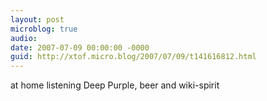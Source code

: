 ```yaml
---
layout: post
microblog: true
audio: 
date: 2007-07-09 00:00:00 -0000
guid: http://xtof.micro.blog/2007/07/09/t141616812.html
---
```

at home listening Deep Purple, beer and wiki-spirit
